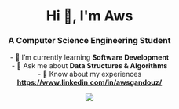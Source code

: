<h1 align="center">Hi 👋, I'm Aws</h1>
<h3 align="center">A Computer Science Engineering Student</h3>

<p align="center">
  - 🌱 I’m currently learning <b>Software Development</b><br>
  - 💬 Ask me about <b>Data Structures & Algorithms</b><br>
  - 📄 Know about my experiences <a href="https://www.linkedin.com/in/awsgandouz/"><b>https://www.linkedin.com/in/awsgandouz/</b></a>
</p>

<p align="center">
  <img src="https://github-readme-streak-stats.herokuapp.com/?user=Awsgandouz&theme=radical&hide_border=false" />
</p>



